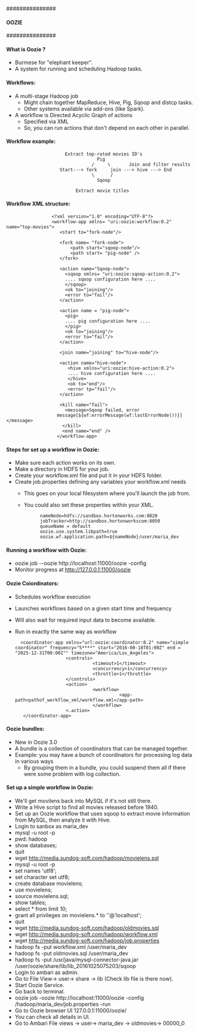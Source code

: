 ###############
#### OOZIE ####
###############

#### What is Oozie ?
- Burmese for "elephant keeper".
- A system for running and scheduling Hadoop tasks.

#### Workflows:

- A multi-stage Hadoop job
  * Might chain together MapReduce, Hive, Pig, Sqoop and distcp tasks.
  * Other systems available via add-ons (like Spark).
- A workflow is Directed Acyclic Graph of actions
  * Specified via XML
  * So, you can run actions that don't depend on each other in parallel.
  
#### Workflow example:

                          Extract top-rated movies ID's
                                      Pig
                                    /     \       Join and filter results
                        Start---> fork     join ---> hive ---> End
                                    \      /
                                      Sqoop
                                      
                              Extract movie titles
                              
#### Workflow XML structure:
                                
                     <?xml version="1.0" encoding="UTF-8"?>
                     <workflow-app xmlns= "uri:oozie:workflow:0.2" name="top-movies">
                        <start to="fork-node"/>

                        <fork name= "fork-node">
                            <path start="sqoop-node"/>
                            <path start= "pig-node" />
                        </fork>

                        <action name="Sqoop-node">
                          <sqoop xmlns= "uri:oozie:sqoop-action:0.2">
                          .... sqoop configuration here ....
                          </sqoop>
                          <ok to="joining"/>
                          <error to="fail"/>
                        </action>

                        <action name = "pig-node">
                          <pig>
                          .... pig configuration here ....
                          </pig>
                          <ok to="joining"/>
                          <error to="fail"/>
                        </action>

                        <join name="joining" to="hive-node"/>

                        <action name="hive-node">
                           <hive xmlns="uri:oozie:hive-action:0.2">
                           .... hive configuration here ....
                           </hive>
                           <ok to="end"/>
                           <error tp="fail"/>
                        </action>

                        <kill name="fail">
                          <message>Sqoop failed, error
                       message[${wf:errorMessage(wf:lastErrorNode())}]</message>
                         </kill>
                         <end name="end" />
                       </workflow-app>
           
  #### Steps for set up a workflow in Oozie:
  - Make sure each action works on its own.
  - Make a directory in HDFS for your job.
  - Create your workflow.xml file and put it in your HDFS folder.
  - Create job.properties defining any variables your workflow.xml needs
      * This goes on your local filesystem where you'll launch the job from.
      * You could also set these properties within your XML.
                  
                  nameNode=hdfs://sandbox.hortonworks.com:8020
                  jobTracker=http://sandbox.hortonworkscom:8050
                  queueName = default
                  oozie.use.system.libpath=true
                  oozie.wf.application.path=${nameNode}/user/maria_dev
                  
  #### Running a workflow with Oozie:
   - oozie job --oozie http://localhost:11000/oozie -config
   - Monitor progress at http://127.0.0.1:11000/oozie
   
  #### Oozie Coiordinators:
   - Schedules workflow execution
   - Launches workflows based on a given start time and frequency
   - Will also wait for required input data to become available.
   - Run in exactly the same way as workflow
   
           <coordinator-app xmlns="url:oozie:coordinator:0.2" name="simple coordinator" frequency="5****" start="2016-00-18T01:00Z" end = "2025-12-31T00:00Z"" timezone="America/Los_Angeles">
                            <controls>
                                      <timeout>1</timeout>
                                      <concurrency>1</concurrency>
                                      <throttle>1</throttle>
                            </controls>
                            <action>
                                      <workflow>
                                                <app-path>pathof_workflow_xml/workflow.xml</app-path>
                                      </workflow>
                            <.action>
            </coordinator-app>
            
 #### Oozie bundles:
 - New in Oozie 3.0
 - A bundle is a collection of coordinators that can be managed together.
 - Example: you may have a bunch of coordinators for processing log data in various ways
      - By grouping them in a bundle, you could suspend them all if there were some problem with log collection.
    
#### Set up a simple workflow in Oozie:
- We'll get movilens back into MySQL if it's not still there.
- Write a Hive script to find all movies released before 1940.
- Set up an Oozie workflow that uses sqoop to extract movie information from MySQL, then analyze it with Hive.
- Login to sanbox as maria_dev
- mysql -u root -p
- pwd: hadoop
- show databases;
- quit
- wget http://media.sundog-soft.com/hadoop/movielens.sql 
- mysql -u root -p
- set names 'utf8';
- set character set utf8;
- create database movielens;
- use movielens;
- source movielens.sql;
- show tables;
- select * from limit 10;
- grant all privileges on movielens.* to ''@'localhost';
- quit
- wget http://media.sundog-soft.com/hadoop/oldmovies.sql
- wget http://media.sundog-soft.com/hadoop/workflow.xml
- wget http://media.sundog-soft.com/hadoop/job.properties
- hadoop fs -put workflow.xml /user/maria_dev
- hadoop fs -put oldmovies.sql /user/maria_dev
- hadoop fs -put /usr/java/mysql-connector-java.jar /user/oozie/share/lib/lib_20161025075203/sqoop
- Login to ambari as admin.
- Go to File View-> user-> share -> lib (Check lib file is there now).
- Start Oozie Service.
- Go back to terminal.
- oozie job -oozie http://localhost:11000/oozie -config /hadoop/maria_dev/job.properties -run
- Go to Oozie browser UI 127.0.0.1:11000/oozie/
- You can check all details in UI.
- Go to Ambari File views -> user-> maria_dev -> oldmovies-> 00000_0




